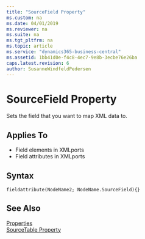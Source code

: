 ```yaml
---
title: "SourceField Property"
ms.custom: na
ms.date: 04/01/2019
ms.reviewer: na
ms.suite: na
ms.tgt_pltfrm: na
ms.topic: article
ms.service: "dynamics365-business-central"
ms.assetid: 1bb41d0e-f4c8-4ec7-9e8b-3ecbe76e26ba
caps.latest.revision: 6
author: SusanneWindfeldPedersen
---
```


 

# SourceField Property
Sets the field that you want to map XML data to.  
  
## Applies To  
- Field elements in XMLports
- Field attributes in XMLports
  
## Syntax
```
fieldattribute(NodeName2; NodeName.SourceField){}
```  
  
## See Also  
 [Properties](devenv-properties.md)   
 [SourceTable Property](devenv-sourcetable-property.md)